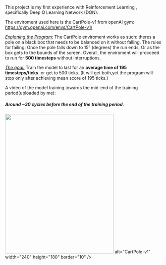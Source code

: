 
This project is my first experience with Reinforcement Learning , specifically Deep Q Learning Network (DQN).

The enviroment used here is the CartPole-v1 from openAI gym: https://gym.openai.com/envs/CartPole-v1/

<i><ins>Explaning the Program:</ins></i>
The CartPole enviroment works as such: theres a pole on a black box that needs to be balanced on it without falling.
The rules for failing: Once the pole falls down to 15° (degrees) the run ends, Or as the box gets to the bounds of the screen.
Overall, the enviroment will procceed to run for <b>500 timesteps</b> without interruptions.

<i><ins>The goal:</ins></i> Train the model to last for an <b>average time of 195 timesteps/ticks</b>. or get to 500 ticks. (It will get both,yet the program
will stop only after achieving mean score of 195 ticks.)

A video of the model training towards the mid-end of the training period(uploaded by me):

##### Around ~30 cycles before the end of the training period.
<img src=https://j.gifs.com/VAxXxM.gif width="350" height="450"/>
alt="CartPole-v1" width="240" height="180" border="10" /></a>

